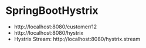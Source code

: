 # SpringBootHystrix


- http://localhost:8080/customer/12
- http://localhost:8080/hystrix
- Hystrix Stream: http://localhost:8080/hystrix.stream
